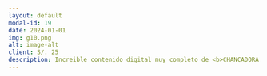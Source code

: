 ```yaml
---
layout: default
modal-id: 19
date: 2024-01-01
img: g10.png
alt: image-alt
client: S/. 25
description: Increible contenido digital muy completo de <b>CHANCADORA CONICA.</b><br><br>ppts, sesiones grabadas, manuales, videos adicionales y mas... 
---
```

